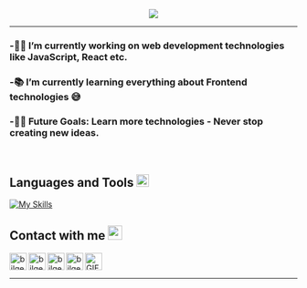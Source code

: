 <p align="center">
  <img src="https://readme-typing-svg.herokuapp.com?color=%2336BCF7&center=true&vCenter=true&lines=Hi+%2C+welcome+to+my+Github+page;I+am+Leo;I+am+a+Front+End+student;Crypto+Lover;">
</p>

---

### -👨‍💻 I’m currently working on web development technologies like JavaScript, React etc.
### -📚 I’m currently learning everything about Frontend technologies 😅 
### -💪🏼 Future Goals: Learn more technologies - Never stop creating new ideas.

<br>

<h2> Languages and Tools <img src = "https://media2.giphy.com/media/QssGEmpkyEOhBCb7e1/giphy.gif?cid=ecf05e47a0n3gi1bfqntqmob8g9aid1oyj2wr3ds3mg700bl&rid=giphy.gif" width = 22px> </h2>

[![My Skills](https://skillicons.dev/icons?i=html,css,js,sass,tailwind,astro,python,netlify,git,github,bash,pnpm,figma,vscode,notion,obsidian,linux,&theme=light)](https://skillicons.dev)



### <h2> Contact with me <img src = "https://media2.giphy.com/media/v1.Y2lkPTc5MGI3NjExd3ZuMWp1d2prejR4N2drbDh2bGYzemViNnAwaHpqY2c1NmVtbHNyZyZlcD12MV9pbnRlcm5hbF9naWZfYnlfaWQmY3Q9cw/3DgFHNLvJkPrSZhPky/giphy.gif" width = 25px> </h2> 


<img align="left" alt="bilgehangecici | email" height="30px" src="https://img.shields.io/badge/Gmail-D14836?style=for-the-badge&logo=gmail&logoColor=white" />
<a href="https://www.linkedin.com/in/reynaldo-leonardo-moldovan-3017862a1/"> <img align="left" alt="bilgehangecici | LinkedIn" height="30px" src="https://img.shields.io/badge/LinkedIn-0077B5?style=for-the-badge&logo=linkedin&logoColor=white"/> </a>
<img align="left" alt="bilgehangecici | Instagram" height="30px" src="https://img.shields.io/badge/Instagram-E4405F?style=for-the-badge&logo=instagram&logoColor=white" />
<a href="https://discord.gg/nMEhNejQzS"><img align="left" alt="bilgehangecici | Spotify" height="30px" src="https://img.shields.io/badge/Discord-7289DA?style=for-the-badge&logo=discord&logoColor=white" /> </a>

<img align=center alt="GIF" height="30px" src="https://media4.giphy.com/media/v1.Y2lkPTc5MGI3NjExb2QwOWhwbXM2NzA3aWR0cGZqNTluNXcyYm84enpqd3NpeDZnMmdyZSZlcD12MV9pbnRlcm5hbF9naWZfYnlfaWQmY3Q9Zw/MZK6skNg5xSzfczQs8/giphy.gif" />

<br />

---
